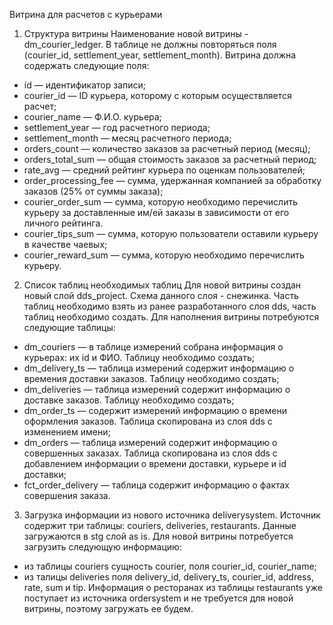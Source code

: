 Витрина для расчетов с курьерами
1. Структура витрины
Наименование новой витрины - dm_courier_ledger. В таблице не должны повторяться поля (courier_id, settlement_year, settlement_month).
Витрина должна содержать следующие поля:
- id — идентификатор записи;
- courier_id — ID курьера, которому с которым осуществляется расчет;
- courier_name — Ф.И.О. курьера;
- settlement_year — год расчетного периода;
- settlement_month — месяц расчетного периода;
- orders_count — количество заказов за расчетный период (месяц);
- orders_total_sum — общая стоимость заказов за расчетный период;
- rate_avg — средний рейтинг курьера по оценкам пользователей;
- order_processing_fee — сумма, удержанная компанией за обработку заказов (25% от суммы заказа);
- courier_order_sum — сумма, которую необходимо перечислить курьеру за доставленные им/ей заказы в зависимости от его личного рейтинга.
- courier_tips_sum — сумма, которую пользователи оставили курьеру в качестве чаевых;
- courier_reward_sum — сумма, которую необходимо перечислить курьеру.

2. Список таблиц необходимых таблиц
Для новой витрины создан новый слой dds_project. Схема данного слоя - снежинка. Часть таблиц необходимо взять из ранее разработанного слоя dds, часть таблиц необходимо создать.
Для наполнения витрины потребуются следующие таблицы:
- dm_couriers — в таблице измерений собрана информация о курьерах: их id и ФИО. Таблицу необходимо создать;
- dm_delivery_ts — таблица измерений содержит информацию о времения доставки заказов. Таблицу необходимо создать;
- dm_deliveries — таблица измерений содержит информацию о доставке заказов. Таблицу необходимо создать;
- dm_order_ts — содержит измерений информацию о времени оформления заказов. Таблица скопирована из слоя dds с изменением имени;
- dm_orders — таблица измерений содержит информацию о совершенных заказах. Таблица скопирована из слоя dds с добавлением информации о времени доставки, курьере и id доставки;
- fct_order_delivery — таблица содержит информацию о фактах совершения заказа.

3. Загрузка информации из нового источника deliverysystem.
Источник содержит три таблицы: couriers, deliveries, restaurants.
Данные загружаются в stg слой as is. Для новой витрины потребуется загрузить следующую информацию:
- из таблицы couriers сущность courier, поля courier_id, courier_name;
- из талицы deliveries поля delivery_id, delivery_ts, courier_id, address, rate, sum и tip.
Информация о ресторанах из таблицы restaurants уже поступает из источника ordersystem и не требуется для новой витрины, поэтому загружать ее будем.